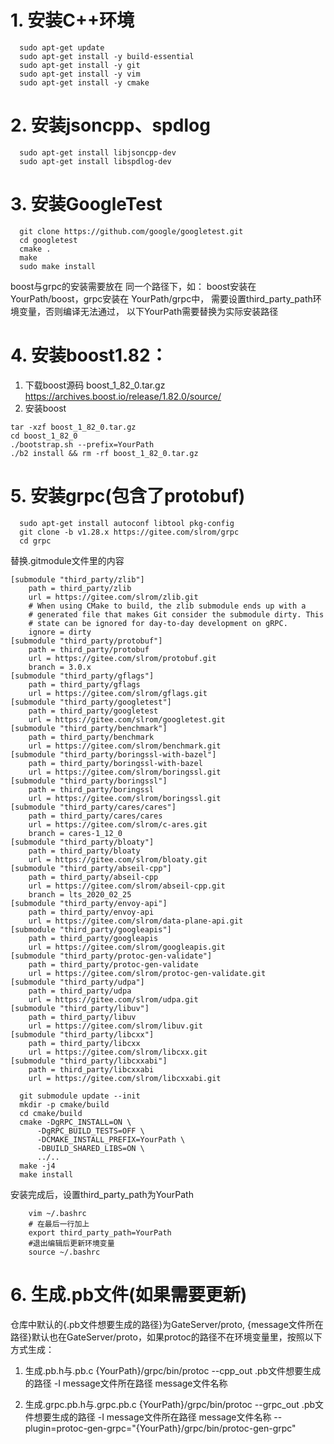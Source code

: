 # 1. 安装C++环境
  ```shell
    sudo apt-get update 
    sudo apt-get install -y build-essential 
    sudo apt-get install -y git 
    sudo apt-get install -y vim 
    sudo apt-get install -y cmake
  ```

# 2. 安装jsoncpp、spdlog
```shell
  sudo apt-get install libjsoncpp-dev 
  sudo apt-get install libspdlog-dev 
```

# 3. 安装GoogleTest
```shell
  git clone https://github.com/google/googletest.git
  cd googletest
  cmake .
  make
  sudo make install
```

boost与grpc的安装需要放在 同一个路径下，如：
boost安装在YourPath/boost，grpc安装在 YourPath/grpc中，
需要设置third_party_path环境变量，否则编译无法通过，
以下YourPath需要替换为实际安装路径
# 4. 安装boost1.82：
  1. 下载boost源码 boost_1_82_0.tar.gz https://archives.boost.io/release/1.82.0/source/
  2. 安装boost
   ```shell
  tar -xzf boost_1_82_0.tar.gz 
  cd boost_1_82_0 
  ./bootstrap.sh --prefix=YourPath 
  ./b2 install && rm -rf boost_1_82_0.tar.gz
  ```

# 5. 安装grpc(包含了protobuf)
```shell
  sudo apt-get install autoconf libtool pkg-config
  git clone -b v1.28.x https://gitee.com/slrom/grpc
  cd grpc
```
替换.gitmodule文件里的内容
```
[submodule "third_party/zlib"]
	path = third_party/zlib
	url = https://gitee.com/slrom/zlib.git
	# When using CMake to build, the zlib submodule ends up with a
	# generated file that makes Git consider the submodule dirty. This
	# state can be ignored for day-to-day development on gRPC.
	ignore = dirty
[submodule "third_party/protobuf"]
	path = third_party/protobuf
	url = https://gitee.com/slrom/protobuf.git
	branch = 3.0.x
[submodule "third_party/gflags"]
	path = third_party/gflags
	url = https://gitee.com/slrom/gflags.git
[submodule "third_party/googletest"]
	path = third_party/googletest
	url = https://gitee.com/slrom/googletest.git
[submodule "third_party/benchmark"]
	path = third_party/benchmark
	url = https://gitee.com/slrom/benchmark.git
[submodule "third_party/boringssl-with-bazel"]
	path = third_party/boringssl-with-bazel
	url = https://gitee.com/slrom/boringssl.git
[submodule "third_party/boringssl"]
	path = third_party/boringssl
	url = https://gitee.com/slrom/boringssl.git
[submodule "third_party/cares/cares"]
	path = third_party/cares/cares
	url = https://gitee.com/slrom/c-ares.git
	branch = cares-1_12_0
[submodule "third_party/bloaty"]
	path = third_party/bloaty
	url = https://gitee.com/slrom/bloaty.git
[submodule "third_party/abseil-cpp"]
	path = third_party/abseil-cpp
	url = https://gitee.com/slrom/abseil-cpp.git
	branch = lts_2020_02_25
[submodule "third_party/envoy-api"]
	path = third_party/envoy-api
	url = https://gitee.com/slrom/data-plane-api.git
[submodule "third_party/googleapis"]
	path = third_party/googleapis
	url = https://gitee.com/slrom/googleapis.git
[submodule "third_party/protoc-gen-validate"]
	path = third_party/protoc-gen-validate
	url = https://gitee.com/slrom/protoc-gen-validate.git
[submodule "third_party/udpa"]
	path = third_party/udpa
	url = https://gitee.com/slrom/udpa.git
[submodule "third_party/libuv"]
	path = third_party/libuv
	url = https://gitee.com/slrom/libuv.git
[submodule "third_party/libcxx"]
    path = third_party/libcxx
	url = https://gitee.com/slrom/libcxx.git
[submodule "third_party/libcxxabi"]
    path = third_party/libcxxabi
	url = https://gitee.com/slrom/libcxxabi.git
```

```shell
  git submodule update --init
  mkdir -p cmake/build
  cd cmake/build
  cmake -DgRPC_INSTALL=ON \
      -DgRPC_BUILD_TESTS=OFF \
      -DCMAKE_INSTALL_PREFIX=YourPath \
      -DBUILD_SHARED_LIBS=ON \
      ../..
  make -j4
  make install  
```
安装完成后，设置third_party_path为YourPath
```shell
	vim ~/.bashrc
	# 在最后一行加上
	export third_party_path=YourPath
	#退出编辑后更新环境变量
	source ~/.bashrc
```


# 6. 生成.pb文件(如果需要更新)
仓库中默认的{.pb文件想要生成的路径}为GateServer/proto, {message文件所在路径}默认也在GateServer/proto，如果protoc的路径不在环境变量里，按照以下方式生成：
1. 生成.pb.h与.pb.c
{YourPath}/grpc/bin/protoc --cpp_out .pb文件想要生成的路径 -I message文件所在路径 message文件名称 

2. 生成.grpc.pb.h与.grpc.pb.c
{YourPath}/grpc/bin/protoc --grpc_out .pb文件想要生成的路径 -I message文件所在路径 message文件名称 --plugin=protoc-gen-grpc="{YourPath}/grpc/bin/protoc-gen-grpc"
